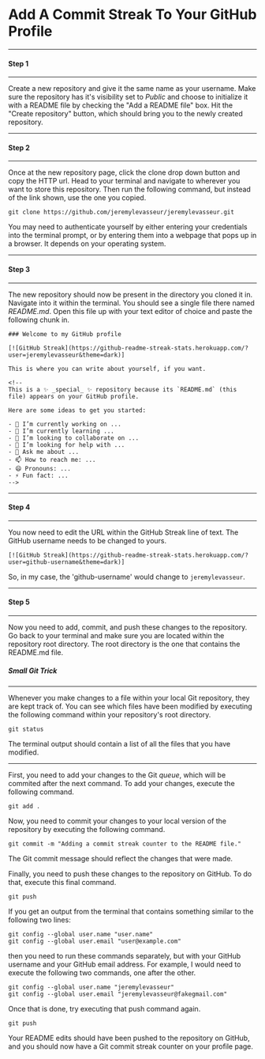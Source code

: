 # Add A Commit Streak To Your GitHub Profile
---
#### Step 1
---
Create a new repository and give it the same name as your username. Make sure the repository has it's visibility set to *Public* and choose to initialize it with a README file by checking the "Add a README file" box. Hit the "Create repository" button, which should bring you to the newly created repository.

---
#### Step 2
---
Once at the new repository page, click the clone drop down button and copy the HTTP url. Head to your terminal and navigate to wherever you want to store this repository. Then run the following command, but instead of the link shown, use the one you copied.
```
git clone https://github.com/jeremylevasseur/jeremylevasseur.git
```
You may need to authenticate yourself by either entering your credentials into the terminal prompt, or by entering them into a webpage that pops up in a browser. It depends on your operating system.

---
#### Step 3
---
The new repository should now be present in the directory you cloned it in. Navigate into it within the terminal. You should see a single file there named *README.md*. Open this file up with your text editor of choice and paste the following chunk in.

```
### Welcome to my GitHub profile

[![GitHub Streak](https://github-readme-streak-stats.herokuapp.com/?user=jeremylevasseur&theme=dark)]

This is where you can write about yourself, if you want.

<!--
This is a ✨ _special_ ✨ repository because its `README.md` (this file) appears on your GitHub profile.

Here are some ideas to get you started:

- 🔭 I’m currently working on ...
- 🌱 I’m currently learning ...
- 👯 I’m looking to collaborate on ...
- 🤔 I’m looking for help with ...
- 💬 Ask me about ...
- 📫 How to reach me: ...
- 😄 Pronouns: ...
- ⚡ Fun fact: ...
-->
```

---
#### Step 4
---
You now need to edit the URL within the GitHub Streak line of text. The GitHub username needs to be changed to yours.
```
[![GitHub Streak](https://github-readme-streak-stats.herokuapp.com/?user=github-username&theme=dark)]
```
So, in my case, the 'github-username' would change to ```jeremylevasseur```.

---
#### Step 5
---
Now you need to add, commit, and push these changes to the repository. Go back to your terminal and make sure you are located within the repository root directory. The root directory is the one that contains the README.md file.

##### Small Git Trick
---
Whenever you make changes to a file within your local Git repository, they are kept track of. You can see which files have been modified by executing the following command within your repository's root directory.
```
git status
```
The terminal output should contain a list of all the files that you have modified.

---

First, you need to add your changes to the Git *queue*, which will be commited after the next command. To add your changes, execute the following command.
```
git add .
```

Now, you need to commit your changes to your local version of the repository by executing the following command.
```
git commit -m "Adding a commit streak counter to the README file."
```
The Git commit message should reflect the changes that were made.

Finally, you need to push these changes to the repository on GitHub. To do that, execute this final command.
```
git push
```

If you get an output from the terminal that contains something similar to the following two lines:
```
git config --global user.name "user.name"
git config --global user.email "user@example.com"
```
then you need to run these commands separately, but with your GitHub username and your GitHub email address. For example, I would need to execute the following two commands, one after the other.
```
git config --global user.name "jeremylevasseur"
git config --global user.email "jeremylevasseur@fakegmail.com"
```

Once that is done, try executing that push command again.
```
git push
```

Your README edits should have been pushed to the repository on GitHub, and you should now have a Git commit streak counter on your profile page.


